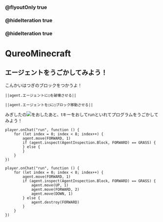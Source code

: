 ### @flyoutOnly true
### @hideIteration true
### @hideIteration true
# QureoMinecraft

## エージェントをうごかしてみよう！

こんかいはつぎのブロックをつかうよ！

``||agent.エージェントに◯を破壊させる||``

``||agent.エージェントを◯に◯ブロック移動させる||``


みぎしたの![](https://raw.githubusercontent.com/camp-minecraft/TechkidsCampTutorial/master/images/playbutton.png)をおしたあと、tキーをおしてrunといれてプログラムをうごかしてみよう！

```template
player.onChat("run", function () {
    for (let index = 0; index < 8; index++) {
        agent.move(FORWARD, 1)
        if (agent.inspect(AgentInspection.Block, FORWARD) == GRASS) {
        } else {
        }
    }
})

```
```ghost
player.onChat("run", function () {
    for (let index = 0; index < 8; index++) {
        agent.move(FORWARD, 1)
        if (agent.inspect(AgentInspection.Block, FORWARD) == GRASS) {
            agent.move(UP, 1)
            agent.move(FORWARD, 2)
            agent.move(DOWN, 1)
        } else {
            agent.destroy(FORWARD)
        }
    }
})
```
